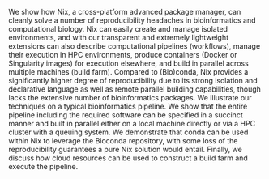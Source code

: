 We show how Nix, a cross-platform advanced package manager, can cleanly solve a number of reproducibility headaches in bioinformatics and computational biology.
Nix can easily create and manage isolated environments, and with our transparent and extremely lightweight extensions can also describe computational pipelines (workflows), manage their execution in HPC environments, produce containers (Docker or Singularity images) for execution elsewhere, and build in parallel across multiple machines (build farm).
Compared to (Bio)conda, Nix provides a significantly higher degree of reproducibility due to its strong isolation and declarative language as well as remote parallel building capabilities, though lacks the extensive number of bioinformatics packages.
We illustrate our techniques on a typical bioinformatics pipeline.
We show that the entire pipeline including the required software can be specified in a succinct manner and built in parallel either on a local machine directly or via a HPC cluster with a queuing system.
We demonstrate that conda can be used within Nix to leverage the Bioconda repository, with some loss of the reproducibility guarantees a pure Nix solution would entail.
Finally, we discuss how cloud resources can be used to construct a build farm and execute the pipeline.
